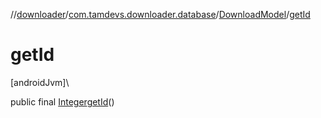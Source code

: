 //[downloader](../../../index.md)/[com.tamdevs.downloader.database](../index.md)/[DownloadModel](index.md)/[getId](get-id.md)

# getId

[androidJvm]\

public final [Integer](https://developer.android.com/reference/kotlin/java/lang/Integer.html)[getId](get-id.md)()
